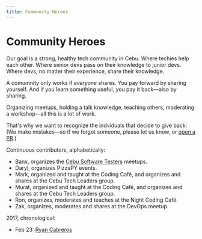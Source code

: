 ```yaml
---
title: Community Heroes
---
```


# Community Heroes

Our goal is a strong, healthy tech community in Cebu.
Where techies help each other. 
Where senior devs pass on their knowledge to junior devs.
Where devs, no matter their experience, share their knowledge.

A comumnity only works if *everyone* shares.
You pay forward by sharing yourself.
And if you learn something useful, you pay it back—also by sharing.

Organizing meetups, holding a talk knowledge, teaching others, 
moderating a workshop—all this is a lot of work.

That's why we want to recognize the indviduals that decide to give back:
(We make mistakes—so if we forgot someone, please let us know, or [open a PR](https://github.com/cebucodecamp/cebucodecamp.github.io).)

Continuous contributors, alphabetically:

* Banx, organizes the [Cebu Software Testers](https://www.facebook.com/groups/CebuSoftwareTesters/) meetups.
* Daryl, organizes PizzaPY events.
* Mark, organized and taught at the Coding Café, and organizes and shares at the Cebu Tech Leaders group.
* Murat, organized and taught at the Coding Café, and organizes and shares at the Cebu Tech Leaders group.
* Ron, organizes, moderates and teaches at the Night Coding Café.
* Zak, organizes, moderates and shares at the DevOps meetup.

2017, chronological:

* Feb 23: [Ryan Cabreros](https://www.meetup.com/The-TIDE-Cebu/events/237667599/)
